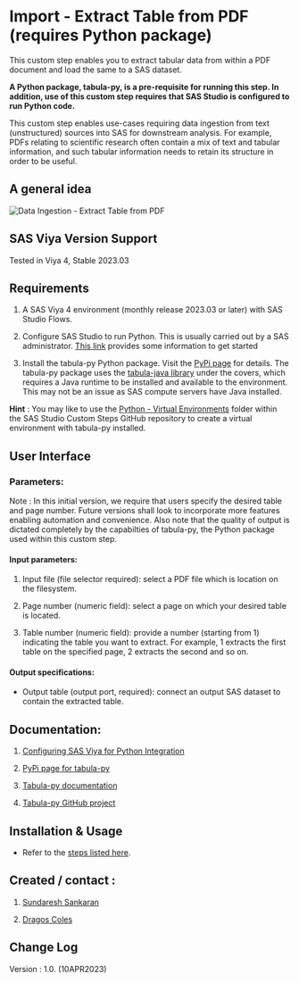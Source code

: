# Import - Extract Table from PDF (requires Python package)

This custom step enables you to extract tabular data from within a PDF document and load the same to a SAS dataset.

**A Python package, tabula-py, is a pre-requisite for running this step. In addition, use of this custom step requires that SAS Studio is configured to run Python code.**

This custom step enables use-cases requiring data ingestion from text (unstructured) sources into SAS for downstream analysis. For example, PDFs relating to scientific research often contain a mix of text and tabular information, and such tabular information needs to retain its structure in order to be useful.


## A general idea

![Data Ingestion - Extract Table from PDF](./img/extract_table_general_idea.gif)


## SAS Viya Version Support
Tested in Viya 4, Stable 2023.03


## Requirements

1. A SAS Viya 4 environment (monthly release 2023.03 or later) with SAS Studio Flows.

2. Configure SAS Studio to run Python. This is usually carried out by a SAS administrator.  [This link](https://communities.sas.com/t5/SAS-Communities-Library/Configuring-SAS-Viya-for-Python-Integration/ta-p/847459)  provides some information to get started

3. Install the tabula-py Python package.  Visit the [PyPi page](https://pypi.org/project/tabula-py/) for details.  The tabula-py package uses the [tabula-java library](https://github.com/tabulapdf/tabula-java) under the covers, which requires a Java runtime to be installed and available to the environment.  This may not be an issue as SAS compute servers have Java installed.

**Hint** : You may like to use the [Python -  Virtual Environments](https://github.com/sassoftware/sas-studio-custom-steps/blob/main/Python%20Virtual%20environments/README.md) folder within the SAS Studio Custom Steps GitHub repository to create a virtual environment with tabula-py installed.


## User Interface

### Parameters:

Note : In this initial version, we require that users specify the desired table and page number.  Future versions shall look to incorporate more features enabling automation and convenience.  Also note that the quality of output is dictated completely by the capabilties of tabula-py, the Python package used within this custom step.

#### Input parameters:

1. Input file (file selector required): select a PDF file which is location on the filesystem.

2. Page number (numeric field): select a page on which your desired table is located.

3. Table number (numeric field): provide a number (starting from 1) indicating the table you want to extract.  For example, 1 extracts the first table on the specified page, 2 extracts the second and so on.

#### Output specifications:

- Output table (output port, required): connect an output SAS dataset  to contain the extracted table. 


## Documentation:

1. [Configuring SAS Viya for Python Integration](https://communities.sas.com/t5/SAS-Communities-Library/Configuring-SAS-Viya-for-Python-Integration/ta-p/847459)

2. [PyPi page for tabula-py](https://pypi.org/project/tabula-py/)

3. [Tabula-py documentation](https://tabula-py.readthedocs.io/en/latest/)

4. [Tabula-py GitHub project](https://github.com/chezou/tabula-py)


## Installation & Usage
- Refer to the [steps listed here](https://github.com/sassoftware/sas-studio-custom-steps#getting-started---making-a-custom-step-from-this-repository-available-in-sas-studio).


## Created / contact : 

1. [Sundaresh Sankaran](mailto:sundaresh.sankaran@sas.com)

2. [Dragos Coles](mailto:dragos.coles@sas.com)


## Change Log

Version : 1.0.   (10APR2023)
